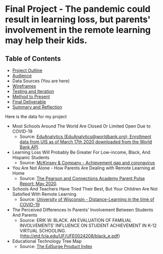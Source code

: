 # Final Project - The pandemic could result in learning loss, but parents' involvement in the remote learning may help their kids.
## Table of Contents
  * [Project Outline](/project-outline.md)
  * [Audience](/Audience.md)
  * Data Sources (You are here)
  * [Wireframes](/wireframes.md)
  * [Testing and Iteration](/testing-and-iteration.md)
  * [Method to Present](/method-to-present.md)
  * [Final Deliverable](/final-deliverable.md)
  * [Summary and Reflection](/summary-and-reflection.md)

Here is the data for my project
* Most Schools Around The World Are Closed Or Limited Open Due to COVID-19
  * Source: [EduAnalytics (EduAnalytics@worldbank.org); Enrollment data from UIS as of March 17th 2020 downloaded from the World Bank API](https://www.worldbank.org/en/data/interactive/2020/03/24/world-bank-education-and-covid-19). 
* Learning Loss Will Probably Be Greater For Low-income, Black, And Hispanic Students
  * Source: [McKinsey & Company - Achievement gap and coronavirus](https://www.baidu.com/link?url=PqrEhOTHpJdXNHGO3QXBnb7dT-S3ttgGRUJnqvMzpFabCK0QKz5Qwj5wtbu-fMrNzrqoXl_gj_a7RnkQGeB5amBRjRTnvcS6-2TRKC5c4Bxneio6XSEDGD2fSVAlWC091GMLHsKkZDcuH3ZrBQH36iM48yNkNkuUicjYP0z3OCIksxNG1YWk90OpcNFCxWRVtWqXn7mcsUgrgVp9ZUVKD_&wd=&eqid=d6eee3f10000e6c6000000055f2ca1fe)
* You Are Not Alone - How Parents Are Dealing with Remote Learning at Home
  * Source: [The Pearson and Connections Academy Parent Pulse Report: May 2020](https://www.pearson.com/content/dam/global-store/global/resources/Pearson_Parent_Pulse_Survey.pdf).
* Schools And Teachers Have Tried Their Best, But Your Children Are Not Satisfied With Remote Learning
  * Source: [University of Wisconsin - Distance-Learning in the time of COVID-19](https://milwaukee.ca1.qualtrics.com/reports/RC/public/bWlsd2F1a2VlLTVlYzY3Y2U3MGExYmViMDAwZThlYjg0MS1VUl9iS0Y4ZTlzTm9yN0NnUWQ=)
* The Perceived Differences In Parents' Involvement Between Students And Parents
  * Source: ERIK W. BLACK. AN EVALUATION OF FAMILIAL INVOLVEMENTS’ INFLUENCE ON STUDENT ACHIEVEMENT IN K-12 VIRTUAL SCHOOLING.(http://etd.fcla.edu/UF/UFE0024208/black_e.pdf)
* Educational Technology Tree Map
  * Source: [The EdSurge Product Index](https://www.edsurge.com/product-reviews)
